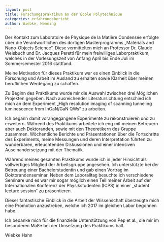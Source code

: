 ```yaml
---
layout: post
title: Forschungspraktikum an der École Polytechnique
categories: erfahrungsbericht
author: Wiebke, Henning
---
```

Der Kontakt zum Laboratoire de Physique de la Matière Condensée erfolgte über die Verantwortlichen des dortigen Masterprogramms „Materials and Nano-Objects Science“. Diese vermittelten mich an Professor Dr. Claude Weisbuch und Dr. Jacques Peretti für mein freiwilliges Laborpraktikum, welches in der Vorlesungszeit von Anfang April bis Ende Juli im Sommersemester 2016 stattfand.

Meine Motivation für dieses Praktikum war es einen Einblick in die Forschung und Arbeit im Ausland zu erhalten sowie Klarheit über meinen beruflichen Werdegang zu schaffen.

Zu Beginn des Praktikums wurde mir die Auswahl zwischen drei Möglichen Projekten gegeben. Nach ausreichender Literatursichtung entschied ich mich an dem Experiment „High resolution imaging of scanning tunneling luminescence from InGaN/GaN QWs“ zu arbeiten.

Ich begann damit vorangegangene Experimente zu rekonstruieren und zu erweitern. Während des Praktikums arbeitete ich eng mit meinen Betreuern aber auch Doktoranden, sowie mit den Theoretikern des Gruppe zusammen. Wöchentliche Berichte und Präsentationen über die Fortschritte des Experiments, meine Messungen und deren Interpretation führten zu wunderbaren, erleuchtenden Diskussionen und einer intensiven Auseinandersetzung mit der Thematik.

Während meines gesamten Praktikums wurde ich in jeder Hinsicht als vollwertiges Mitglied der Arbeitsgruppe angesehen. Ich unterstützte bei der Betreuung einer Bachelorstudentin und gab einen Vortrag im Doktorandenseminar. Neben dem Laboralltag besuchte ich verschiedene Seminare und es war mir sogar möglich einen Teil meiner Arbeit auf der Internationalen Konferenz der Physikstudenten (ICPS) in einer „student lecture session“ zu präsentieren.

Dieser fantastische Einblick in die Arbeit der Wissenschaft überzeugte mich eine Promotion anzustreben, welche ich 2017 im gleichen Labor begonnen habe.

Ich bedanke mich für die finanzielle Unterstützung von Pep et al., die mir im besonderen Maße bei der Umsetzung des Praktikums half.

Wiebke Hahn
